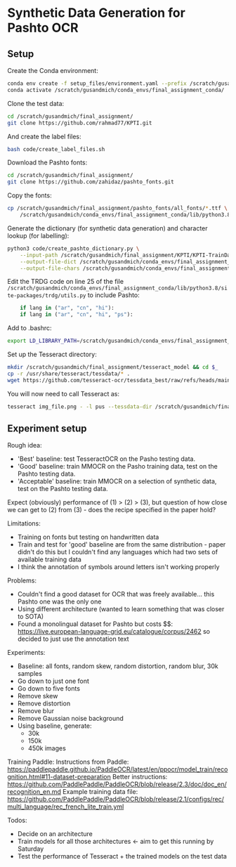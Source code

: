 # Synthetic Data Generation for Pashto OCR

## Setup 
Create the Conda environment:

```sh
conda env create -f setup_files/environment.yaml --prefix /scratch/gusandmich/conda_envs/final_assignment_conda/
conda activate /scratch/gusandmich/conda_envs/final_assignment_conda/
```

Clone the test data:
```sh
cd /scratch/gusandmich/final_assignment/
git clone https://github.com/rahmad77/KPTI.git
```

And create the label files:
```sh
bash code/create_label_files.sh
```

Download the Pashto fonts:
```sh 
cd /scratch/gusandmich/final_assignment/
git clone https://github.com/zahidaz/pashto_fonts.git
```

Copy the fonts: 

```sh
cp /scratch/gusandmich/final_assignment/pashto_fonts/all_fonts/*.ttf \
    /scratch/gusandmich/conda_envs/final_assignment_conda/lib/python3.8/site-packages/trdg/fonts/ps
```

Generate the dictionary (for synthetic data generation) and character lookup (for labelling): 

```sh 
python3 code/create_pashto_dictionary.py \
    --input-path /scratch/gusandmich/final_assignment/KPTI/KPTI-TrainData \
    --output-file-dict /scratch/gusandmich/conda_envs/final_assignment_conda/lib/python3.8/site-packages/trdg/dicts/ps.txt \
    --output-file-chars /scratch/gusandmich/conda_envs/final_assignment_conda/lib/python3.8/site-packages/paddleocr/ppocr/utils/dict/ps_dict.txt
```

Edit the TRDG code on line 25 of the file `/scratch/gusandmich/conda_envs/final_assignment_conda/lib/python3.8/site-packages/trdg/utils.py` to include Pashto:

```py
    if lang in ("ar", "cn", "hi"):
    if lang in ("ar", "cn", "hi", "ps"):
```

Add to .bashrc:
```sh
export LD_LIBRARY_PATH=/scratch/gusandmich/conda_envs/final_assignment_conda/lib:$LD_LIBRARY_PATH
```

Set up the Tesseract directory:

```sh
mkdir /scratch/gusandmich/final_assignment/tesseract_model && cd $_
cp -r /usr/share/tesseract/tessdata/* . 
wget https://github.com/tesseract-ocr/tessdata_best/raw/refs/heads/main/pus.traineddata
```

You will now need to call Tesseract as:
```sh 
tesseract img_file.png - -l pus --tessdata-dir /scratch/gusandmich/final_assignment/tesseract_model/
```

## Experiment setup
Rough idea:
- 'Best' baseline: test TesseractOCR on the Pasho testing data. 
- 'Good' baseline: train MMOCR on the Pasho training data, test on the Pashto testing data. 
- 'Acceptable' baseline: train MMOCR on a selection of synthetic data, test on the Pashto testing data.

Expect (obviously) performance of (1) > (2) > (3), but question of how close we can get to (2) from (3) - does the recipe specified in the paper hold? 

Limitations:
- Training on fonts but testing on handwritten data 
- Train and test for 'good' baseline are from the same distribution - paper didn't do this but I couldn't find any languages which had two sets of available training data
- I think the annotation of symbols around letters isn't working properly

Problems:
- Couldn't find a good dataset for OCR that was freely available... this Pashto one was the only one 
- Using different architecture (wanted to learn something that was closer to SOTA)
- Found a monolingual dataset for Pashto but costs $$: https://live.european-language-grid.eu/catalogue/corpus/2462 so decided to just use the annotation text

Experiments:
- Baseline: all fonts, random skew, random distortion, random blur, 30k samples
- Go down to just one font 
- Go down to five fonts
- Remove skew
- Remove distortion 
- Remove blur
- Remove Gaussian noise background
- Using baseline, generate:
    - 30k 
    - 150k
    - 450k images

Training Paddle:
Instructions from Paddle: https://paddlepaddle.github.io/PaddleOCR/latest/en/ppocr/model_train/recognition.html#11-dataset-preparation
Better instructions: https://github.com/PaddlePaddle/PaddleOCR/blob/release/2.3/doc/doc_en/recognition_en.md 
Example training data file: https://github.com/PaddlePaddle/PaddleOCR/blob/release/2.1/configs/rec/multi_language/rec_french_lite_train.yml 


Todos:
- Decide on an architecture
- Train models for all those architectures <- aim to get this running by Saturday
- Test the performance of Tesseract + the trained models on the test data